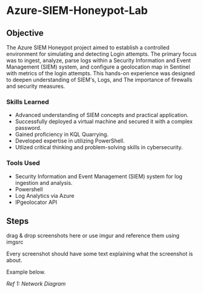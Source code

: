 # Azure-SIEM-Honeypot-Lab

## Objective


The Azure SIEM Honeypot project aimed to establish a controlled environment for simulating and detecting Login attempts. The primary focus was to ingest, analyze, parse logs within a Security Information and Event Management (SIEM) system, and configure a geolocation map in Sentinel with metrics of the login attempts. This hands-on experience was designed to deepen understanding of SIEM's, Logs, and The importance of firewalls and security measures.

### Skills Learned


- Advanced understanding of SIEM concepts and practical application.
- Successfully deployed a virtual machine and secured it with a complex password.
- Gained proficiency in KQL Quarrying.
- Developed expertise in utilizing PowerShell.
- Utlized critical thinking and problem-solving skills in cybersecurity.

### Tools Used


- Security Information and Event Management (SIEM) system for log ingestion and analysis.
- Powershell
- Log Analytics via Azure
- IPgeolocator API

## Steps
drag & drop screenshots here or use imgur and reference them using imgsrc

Every screenshot should have some text explaining what the screenshot is about.

Example below.

*Ref 1: Network Diagram*
